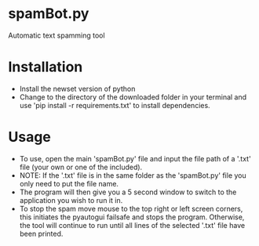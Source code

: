 # spamBot.py
Automatic text spamming tool
# Installation
* Install the newset version of python
* Change to the directory of the downloaded folder in your terminal and use 'pip install -r requirements.txt' to install dependencies.
# Usage
* To use, open the main 'spamBot.py' file and input the file path of a '.txt' file (your own or one of the included).
* NOTE: If the '.txt' file is in the same folder as the 'spamBot.py' file you only need to put the file name.
* The program will then give you a 5 second window to switch to the application you wish to run it in.
* To stop the spam move mouse to the top right or left screen corners, this initiates the pyautogui failsafe and stops the program.
Otherwise, the tool will continue to run until all lines of the selected '.txt' file have been printed.
